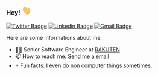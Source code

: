 ### Hey! <img alt="Waving hand emoji" src="https://github.com/acloudman/acloudman/blob/main/waving-hand-emoji-animated.gif?raw=true" width="25px">

[![Twitter Badge](https://img.shields.io/badge/-avinash-1ca0f1?style=flat&labelColor=1ca0f1&logo=twitter&logoColor=white&link=https://twitter.com/avinash__ks)](https://twitter.com/avinash__ks) [![Linkedin Badge](https://img.shields.io/badge/-avinash-blue?style=flat&logo=Linkedin&logoColor=white&link=https://www.linkedin.com/in/ks-avinash/)](https://www.linkedin.com/in/ks-avinash/)
[![Gmail Badge](https://img.shields.io/badge/-ksavinash49@gmail.com-c14438?style=flat&logo=Gmail&logoColor=white&link=mailto:ksavinash49@gmail.com)](mailto:ksavinash49@gmail.com)

Here are some informations about me:

- 👨‍🎓 Senior Software Engineer at [RAKUTEN](https://corp.rakuten.co.in/)
- 📫 How to reach me: [Send me a email](mailto:ksavinash49@gmail.com)
- ⚡ Fun facts: I even do non computer things sometimes.

